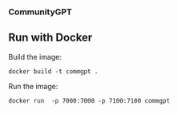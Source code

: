 ### CommunityGPT

## Run with Docker

Build the image:

`docker build -t commgpt .`

Run the image:

`docker run  -p 7000:7000 -p 7100:7100 commgpt`



